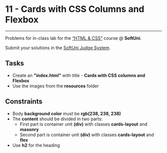 # 11 - Cards with CSS Columns and Flexbox
------
Problems for in-class lab for the [“HTML & CSS”](https://softuni.bg/trainings/2375/html-and-css-may-2019) course @ **SoftUni**.

Submit your solutions in the [SoftUni Judge System](https://judge.softuni.bg/Contests/1236/Flexbox).

## Tasks
 * Create an **"index.html"** with title - **Cards with CSS columns and Flexbox**
 * Use the images from the **resources** folder
 
## Constraints
 * Body **background color** must be **rgb(238, 238, 238)**
 * The **content** should be divided in two parts:
	* First part is container unit **(div)** with classes **cards-layout** and **masonry**
	* Second part is container unit **(div)** with classes **cards-layout** and **flex**
 * Use **h2** for the heading
